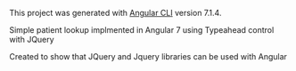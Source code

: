 This project was generated with [Angular CLI](https://github.com/angular/angular-cli) version 7.1.4.

Simple patient lookup implmented in Angular 7 using Typeahead control with JQuery

Created to show that JQuery and Jquery libraries can be used with Angular

